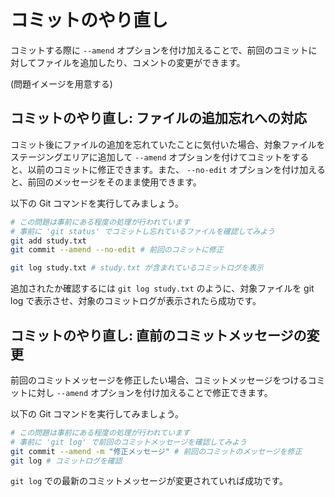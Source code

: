 # コミットのやり直し

コミットする際に `--amend` オプションを付け加えることで、前回のコミットに対してファイルを追加したり、コメントの変更ができます。

(問題イメージを用意する)

## コミットのやり直し: ファイルの追加忘れへの対応

コミット後にファイルの追加を忘れていたことに気付いた場合、対象ファイルをステージングエリアに追加して `--amend` オプションを付けてコミットをすると、以前のコミットに修正できます。また、 `--no-edit` オプションを付け加えると、前回のメッセージをそのまま使用できます。

以下の Git コマンドを実行してみましょう。

```bash
# この問題は事前にある程度の処理が行われています
# 事前に 'git status' でコミットし忘れているファイルを確認してみよう
git add study.txt
git commit --amend --no-edit # 前回のコミットに修正

git log study.txt # study.txt が含まれているコミットログを表示
```

追加されたか確認するには `git log study.txt` のように、対象ファイルを git log で表示させ、対象のコミットログが表示されたら成功です。

## コミットのやり直し: 直前のコミットメッセージの変更

前回のコミットメッセージを修正したい場合、コミットメッセージをつけるコミットに対し `--amend` オプションを付け加えることで修正できます。

以下の Git コマンドを実行してみましょう。

```bash
# この問題は事前にある程度の処理が行われています
# 事前に 'git log' で前回のコミットメッセージを確認してみよう
git commit --amend -m "修正メッセージ" # 前回のコミットのメッセージを修正
git log # コミットログを確認
```

`git log` での最新のコミットメッセージが変更されていれば成功です。
